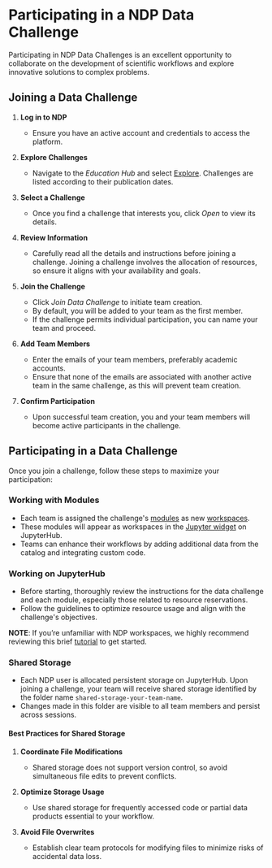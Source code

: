 # Participating in a NDP Data Challenge

Participating in NDP Data Challenges is an excellent opportunity to collaborate on the development of scientific workflows and explore innovative solutions to complex problems.

## Joining a Data Challenge

1. **Log in to NDP**
    - Ensure you have an active account and credentials to access the platform.
2. **Explore Challenges**
    - Navigate to the *Education Hub* and select [Explore](https://ndp-test.sdsc.edu/educationhub/explore). Challenges are listed according to their publication dates.
3. **Select a Challenge**
    - Once you find a challenge that interests you, click *Open* to view its details.

4. **Review Information**
    - Carefully read all the details and instructions before joining a challenge. Joining a challenge involves the allocation of resources, so ensure it aligns with your availability and goals.

5. **Join the Challenge**
    - Click *Join Data Challenge* to initiate team creation.
    - By default, you will be added to your team as the first member.
    - If the challenge permits individual participation, you can name your team and proceed.

6. **Add Team Members**
    - Enter the emails of your team members, preferably academic accounts.
    - Ensure that none of the emails are associated with another active team in the same challenge, as this will prevent team creation.

7. **Confirm Participation**
    - Upon successful team creation, you and your team members will become active participants in the challenge.

## Participating in a Data Challenge

Once you join a challenge, follow these steps to maximize your participation:

### Working with Modules

- Each team is assigned the challenge's [modules](../ndp-modules/index.md) as new [workspaces](../workspace/index.md).
- These modules will appear as workspaces in the [Jupyter widget](../jupyter/widget.md) on JupyterHub.
- Teams can enhance their workflows by adding additional data from the catalog and integrating custom code.

### Working on JupyterHub

- Before starting, thoroughly review the instructions for the data challenge and each module, especially those related to resource reservations.
- Follow the guidelines to optimize resource usage and align with the challenge's objectives.

**NOTE**: If you’re unfamiliar with NDP workspaces, we highly recommend reviewing this brief [tutorial](../workspace/set-up.md) to get started.

### Shared Storage

- Each NDP user is allocated persistent storage on JupyterHub. Upon joining a challenge, your team will receive shared storage identified by the folder name `shared-storage-your-team-name`.
- Changes made in this folder are visible to all team members and persist across sessions.

#### Best Practices for Shared Storage

1. **Coordinate File Modifications**
    - Shared storage does not support version control, so avoid simultaneous file edits to prevent conflicts.

2. **Optimize Storage Usage**
    - Use shared storage for frequently accessed code or partial data products essential to your workflow.
   
3. **Avoid File Overwrites**
    - Establish clear team protocols for modifying files to minimize risks of accidental data loss.
